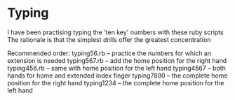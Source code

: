 # Typing
 
I have been practising typing the 'ten key' numbers with these ruby scripts
The rationale is that the simplest drills offer the greatest concentration

Recommended order:
typing56.rb – practice the numbers for which an extension is needed
typing567.rb – add the home position for the right hand
typing456.rb – same with home position for the left hand
typing4567 – both hands for home and extended index finger
typing7890 – the complete home position for the right hand
typing1234 – the complete home position for the left hand

